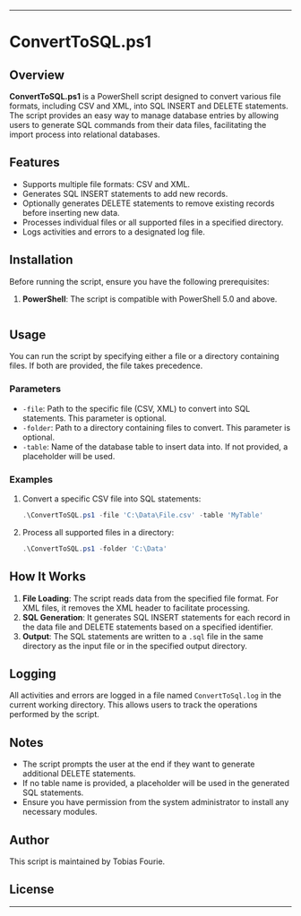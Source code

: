 
---

# ConvertToSQL.ps1

## Overview

**ConvertToSQL.ps1** is a PowerShell script designed to convert various file formats, including CSV and XML, into SQL INSERT and DELETE statements. The script provides an easy way to manage database entries by allowing users to generate SQL commands from their data files, facilitating the import process into relational databases.

## Features

- Supports multiple file formats: CSV and XML.
- Generates SQL INSERT statements to add new records.
- Optionally generates DELETE statements to remove existing records before inserting new data.
- Processes individual files or all supported files in a specified directory.
- Logs activities and errors to a designated log file.

## Installation

Before running the script, ensure you have the following prerequisites:

1. **PowerShell**: The script is compatible with PowerShell 5.0 and above.

   ```

## Usage

You can run the script by specifying either a file or a directory containing files. If both are provided, the file takes precedence.

### Parameters

- `-file`: Path to the specific file (CSV, XML) to convert into SQL statements. This parameter is optional.
- `-folder`: Path to a directory containing files to convert. This parameter is optional.
- `-table`: Name of the database table to insert data into. If not provided, a placeholder will be used.

### Examples

1. Convert a specific CSV file into SQL statements:
   ```powershell
   .\ConvertToSQL.ps1 -file 'C:\Data\File.csv' -table 'MyTable'
   ```

2. Process all supported files in a directory:
   ```powershell
   .\ConvertToSQL.ps1 -folder 'C:\Data'
   ```


## How It Works

1. **File Loading**: The script reads data from the specified file format. For XML files, it removes the XML header to facilitate processing.
2. **SQL Generation**: It generates SQL INSERT statements for each record in the data file and DELETE statements based on a specified identifier.
3. **Output**: The SQL statements are written to a `.sql` file in the same directory as the input file or in the specified output directory.

## Logging

All activities and errors are logged in a file named `ConvertToSql.log` in the current working directory. This allows users to track the operations performed by the script.

## Notes

- The script prompts the user at the end if they want to generate additional DELETE statements.
- If no table name is provided, a placeholder will be used in the generated SQL statements.
- Ensure you have permission from the system administrator to install any necessary modules.

## Author

This script is maintained by Tobias Fourie.

## License

---
